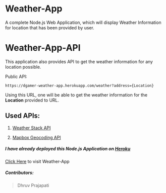 # Weather-App

A complete Node.js Web Application, which will display Weather Information for location that has been provided by user.

# Weather-App-API

This application also provides API to get the weather information for any location possible.

Public API:

    https://dgamer-weather-app.herokuapp.com/weather?address={Location}

Using this URL, one will be able to get the weather information for the **Location** provided to URL.


## Used APIs:

1. [Weather Stack API](https://weatherstack.com/documentation)

2. [Mapbox Geocoding API](https://docs.mapbox.com/api/search/geocoding/)

##### I have already deployed this Node.js Application on [Heroku](https://www.heroku.com)
[Click Here](https://dgamer-weather-app.herokuapp.com/) to visit Weather-App

##### Contributors:

> Dhruv Prajapati
